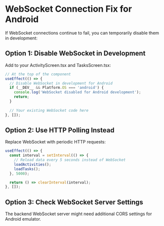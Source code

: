 # WebSocket Connection Fix for Android

If WebSocket connections continue to fail, you can temporarily disable them in development:

## Option 1: Disable WebSocket in Development

Add to your ActivityScreen.tsx and TasksScreen.tsx:

```typescript
// At the top of the component
useEffect(() => {
  // Disable WebSocket in development for Android
  if (__DEV__ && Platform.OS === 'android') {
    console.log('WebSocket disabled for Android development');
    return;
  }
  
  // Your existing WebSocket code here
}, []);
```

## Option 2: Use HTTP Polling Instead

Replace WebSocket with periodic HTTP requests:

```typescript
useEffect(() => {
  const interval = setInterval(() => {
    // Reload data every 5 seconds instead of WebSocket
    loadActivities();
    loadTasks();
  }, 5000);

  return () => clearInterval(interval);
}, []);
```

## Option 3: Check WebSocket Server Settings

The backend WebSocket server might need additional CORS settings for Android emulator.
